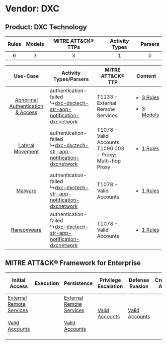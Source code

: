 Vendor: DXC
===========
Product: DXC Technology
-----------------------
| Rules | Models | MITRE ATT&CK® TTPs | Activity Types | Parsers |
|:-----:|:------:|:------------------:|:--------------:|:-------:|
|   6   |   3    |         3          |       1        |    0    |

|    Use-Case    | Activity Types/Parsers    | MITRE ATT&CK® TTP    | Content    |
|:----:| ---- | ---- | ---- |
| [Abnormal Authentication & Access](../../../UseCases/uc_abnormal_authentication_&_access.md) |  authentication-failed<br> ↳[dxc-dxctech-str-app-notification-dxcnetwork](Ps/pC_dxcdxctechstrappnotificationdxcnetwork.md)<br> | T1133 - External Remote Services<br>    | [<ul><li>3 Rules</li></ul><ul><li>3 Models</li></ul>](RM/r_m_dxc_dxc_technology_Abnormal_Authentication_&_Access.md) |
|    [Lateral Movement](../../../UseCases/uc_lateral_movement.md)    |  authentication-failed<br> ↳[dxc-dxctech-str-app-notification-dxcnetwork](Ps/pC_dxcdxctechstrappnotificationdxcnetwork.md)<br> | T1078 - Valid Accounts<br>T1090.003 - Proxy: Multi-hop Proxy<br> | [<ul><li>1 Rules</li></ul>](RM/r_m_dxc_dxc_technology_Lateral_Movement.md)    |
|    [Malware](../../../UseCases/uc_malware.md)    |  authentication-failed<br> ↳[dxc-dxctech-str-app-notification-dxcnetwork](Ps/pC_dxcdxctechstrappnotificationdxcnetwork.md)<br> | T1078 - Valid Accounts<br>    | [<ul><li>1 Rules</li></ul>](RM/r_m_dxc_dxc_technology_Malware.md)    |
|    [Ransomware](../../../UseCases/uc_ransomware.md)    |  authentication-failed<br> ↳[dxc-dxctech-str-app-notification-dxcnetwork](Ps/pC_dxcdxctechstrappnotificationdxcnetwork.md)<br> | T1078 - Valid Accounts<br>    | [<ul><li>1 Rules</li></ul>](RM/r_m_dxc_dxc_technology_Ransomware.md)    |

MITRE ATT&CK® Framework for Enterprise
--------------------------------------
| Initial Access                                                                                                                                   | Execution | Persistence                                                                                                                                      | Privilege Escalation                                                | Defense Evasion                                                     | Credential Access | Discovery | Lateral Movement | Collection | Command and Control                                                                                                                       | Exfiltration | Impact |
| ------------------------------------------------------------------------------------------------------------------------------------------------ | --------- | ------------------------------------------------------------------------------------------------------------------------------------------------ | ------------------------------------------------------------------- | ------------------------------------------------------------------- | ----------------- | --------- | ---------------- | ---------- | ----------------------------------------------------------------------------------------------------------------------------------------- | ------------ | ------ |
| [External Remote Services](https://attack.mitre.org/techniques/T1133)<br><br>[Valid Accounts](https://attack.mitre.org/techniques/T1078)<br><br> |           | [External Remote Services](https://attack.mitre.org/techniques/T1133)<br><br>[Valid Accounts](https://attack.mitre.org/techniques/T1078)<br><br> | [Valid Accounts](https://attack.mitre.org/techniques/T1078)<br><br> | [Valid Accounts](https://attack.mitre.org/techniques/T1078)<br><br> |                   |           |                  |            | [Proxy: Multi-hop Proxy](https://attack.mitre.org/techniques/T1090/003)<br><br>[Proxy](https://attack.mitre.org/techniques/T1090)<br><br> |              |        |